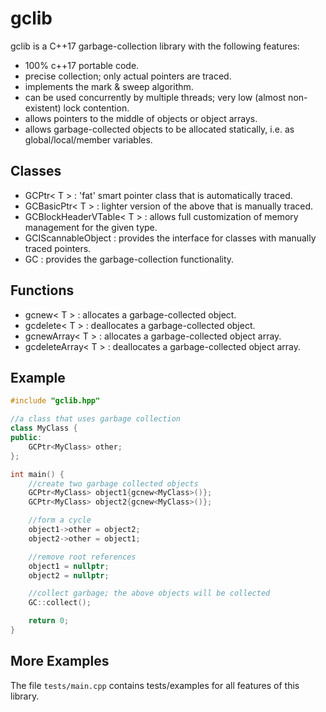 # gclib

gclib is a C++17 garbage-collection library with the following features:

- 100% c++17 portable code.
- precise collection; only actual pointers are traced.
- implements the mark & sweep algorithm.
- can be used concurrently by multiple threads; very low (almost non-existent) lock contention.
- allows pointers to the middle of objects or object arrays.
- allows garbage-collected objects to be allocated statically, i.e. as global/local/member variables.

## Classes

- GCPtr< T > : 'fat' smart pointer class that is automatically traced.
- GCBasicPtr< T > : lighter version of the above that is manually traced.
- GCBlockHeaderVTable< T > : allows full customization of memory management for the given type.
- GCIScannableObject : provides the interface for classes with manually traced pointers.
- GC : provides the garbage-collection functionality.

## Functions

- gcnew< T > : allocates a garbage-collected object.
- gcdelete< T > : deallocates a garbage-collected object.
- gcnewArray< T > : allocates a garbage-collected object array.
- gcdeleteArray< T > : deallocates a garbage-collected object array.

## Example

```cpp
#include "gclib.hpp"

//a class that uses garbage collection
class MyClass {
public:
	GCPtr<MyClass> other;
};

int main() {
	//create two garbage collected objects
	GCPtr<MyClass> object1{gcnew<MyClass>()};
	GCPtr<MyClass> object2{gcnew<MyClass>()};

	//form a cycle
	object1->other = object2;
	object2->other = object1;

	//remove root references
	object1 = nullptr;
	object2 = nullptr;

	//collect garbage; the above objects will be collected
	GC::collect();

	return 0;
}
```

## More Examples

The file `tests/main.cpp` contains tests/examples for all features of this library.
